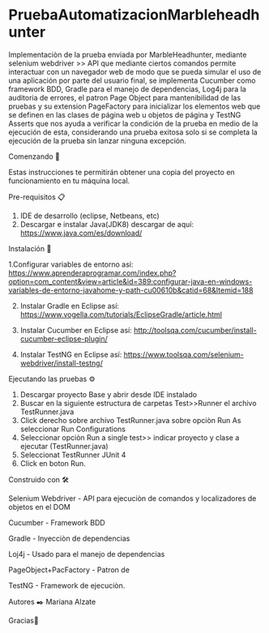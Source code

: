 # PruebaAutomatizacionMarbleheadhunter 
Implementaciòn  de la prueba enviada por MarbleHeadhunter, mediante selenium webdriver >> API que mediante ciertos comandos permite interactuar 
con un navegador web de modo que se pueda simular el uso de una aplicación por parte del usuario final, se implementa Cucumber como framework BDD,
Gradle para el manejo de dependencias, Log4j para la auditoria de errores, el patron Page Object para mantenibilidad de las pruebas y su extension 
PageFactory para inicializar los elementos web que se definen en las clases de página web u objetos de página y TestNG Asserts que nos ayuda a verificar
la condición de la prueba en  medio de la ejecución de esta, considerando una prueba exitosa solo si se completa la ejecución de la prueba 
sin lanzar ninguna excepción.


Comenzando 🚀

Estas instrucciones te permitirán obtener una copia del proyecto en funcionamiento en tu máquina local.

Pre-requisitos 📋
1. IDE de desarrollo (eclipse, Netbeans, etc)
2. Descargar e instalar Java(JDK8) descargar de aquí: https://www.java.com/es/download/ 

Instalación 🔧

1.Configurar variables de entorno así: 
https://www.aprenderaprogramar.com/index.php?option=com_content&view=article&id=389:configurar-java-en-windows-variables-de-entorno-javahome-y-path-cu00610b&catid=68&Itemid=188

2. Instalar Gradle en Eclipse así: https://www.vogella.com/tutorials/EclipseGradle/article.html

3. Instalar Cucumber en Eclipse así: http://toolsqa.com/cucumber/install-cucumber-eclipse-plugin/

4. Instalar TestNG en Eclipse así: https://www.toolsqa.com/selenium-webdriver/install-testng/


Ejecutando las pruebas ⚙️
1. Descargar proyecto Base y abrir desde IDE instalado
2. Buscar en la siguiente estructura de carpetas Test>>Runner el archivo TestRunner.java
3. Click derecho sobre archivo TestRunner.java sobre opciòn Run As seleccionar Run Configurations
4. Seleccionar opciòn Run a single test>> indicar proyecto y clase a ejecutar (TestRunner.java)
5. Seleccionat TestRunner JUnit 4
6. Click en boton Run.








Construido con 🛠️ 

Selenium Webdriver - API para ejecuciòn de comandos y localizadores de objetos en el DOM

Cucumber - Framework BDD

Gradle - Inyecciòn de dependencias

Loj4j  - Usado para el manejo de dependencias

PageObject+PacFactory - Patron de 

TestNG - Framework de ejecuciòn.



Autores ✒️
Mariana Alzate


Gracias📢

